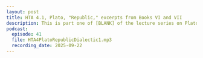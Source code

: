 ```yaml
---
layout: post
title: HTA 4.1, Plato, "Republic," excerpts from Books VI and VII
description: This is part one of [BLANK] of the lecture series on Plato's "Republic," excerpts from Books VI and VII.
podcast:
  episode: 41
  file: HTA4PlatoRepublicDialectic1.mp3
  recording_date: 2025-09-22
---
```

